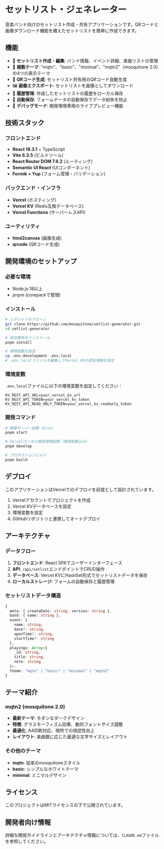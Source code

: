 # セットリスト・ジェネレーター

音楽バンド向けのセットリスト作成・共有アプリケーションです。QRコードと画像ダウンロード機能を備えたセットリストを簡単に作成できます。

## 機能

- 📝 **セットリスト作成・編集**: バンド情報、イベント詳細、楽曲リストの管理
- 🎨 **複数テーマ**: "mqtn"、"basic"、"minimal"、"mqtn2"（mosquitone 2.0）の4つの表示テーマ
- 📱 **QRコード生成**: セットリスト共有用のQRコード自動生成
- 🖼️ **画像エクスポート**: セットリストを画像としてダウンロード
- 💾 **履歴管理**: 作成したセットリストの履歴をローカル保存
- 🔄 **自動保存**: フォームデータの自動保存でデータ紛失を防止
- 🔧 **デバッグモード**: 開発環境専用のライブプレビュー機能

## 技術スタック

### フロントエンド
- **React 18.3.1** + TypeScript
- **Vite 6.3.5** (ビルドツール)
- **React Router DOM 7.6.2** (ルーティング)
- **Semantic UI React** (UIコンポーネント)
- **Formik + Yup** (フォーム管理・バリデーション)

### バックエンド・インフラ
- **Vercel** (ホスティング)
- **Vercel KV** (Redis互換データベース)
- **Vercel Functions** (サーバーレスAPI)

### ユーティリティ
- **html2canvas** (画像生成)
- **qrcode** (QRコード生成)

## 開発環境のセットアップ

### 必要な環境
- Node.js 18以上
- pnpm (corepackで管理)

### インストール

```bash
# リポジトリをクローン
git clone https://github.com/mosquitone/setlist-generator.git
cd setlist-generator

# 依存関係をインストール
pnpm install

# 環境変数を設定
cp .env.development .env.local
# .env.localファイルを編集してVercel KVの認証情報を設定
```

### 環境変数

`.env.local`ファイルに以下の環境変数を設定してください：

```
KV_REST_API_URL=your_vercel_kv_url
KV_REST_API_TOKEN=your_vercel_kv_token
KV_REST_API_READ_ONLY_TOKEN=your_vercel_kv_readonly_token
```

### 開発コマンド

```bash
# 開発サーバー起動（Vite）
pnpm start

# Vercelローカル開発環境起動（環境変数込み）
pnpm develop

# プロダクションビルド
pnpm build
```

## デプロイ

このアプリケーションはVercelでのデプロイを前提として設計されています。

1. Vercelアカウントでプロジェクトを作成
2. Vercel KVデータベースを設定
3. 環境変数を設定
4. GitHubリポジトリと連携してオートデプロイ

## アーキテクチャ

### データフロー
1. **フロントエンド**: React SPAでユーザーインターフェース
2. **API**: `/api/setlist`エンドポイントでCRUD操作
3. **データベース**: Vercel KVにHashSet形式でセットリストデータを保存
4. **ローカルストレージ**: フォームの自動保存と履歴管理

### セットリストデータ構造
```typescript
{
  meta: { createDate: string, version: string },
  band: { name: string },
  event: { 
    name: string, 
    date?: string, 
    openTime?: string, 
    startTime?: string 
  },
  playings: Array<{ 
    _id: string, 
    title: string, 
    note: string 
  }>,
  theme: "mqtn" | "basic" | "minimal" | "mqtn2"
}
```

## テーマ紹介

### mqtn2 (mosquitone 2.0)
- **最新テーマ**: モダンなダークデザイン
- **特徴**: グラスモーフィズム効果、動的フォントサイズ調整
- **最適化**: A4印刷対応、暗所での視認性向上
- **レイアウト**: 楽曲数に応じた最適な文字サイズとレイアウト

### その他のテーマ
- **mqtn**: 従来のmosquitoneスタイル
- **basic**: シンプルなホワイトテーマ  
- **minimal**: ミニマルデザイン

## ライセンス

このプロジェクトはMITライセンスの下で公開されています。

## 開発者向け情報

詳細な開発ガイドラインとアーキテクチャ情報については、`CLAUDE.md`ファイルを参照してください。